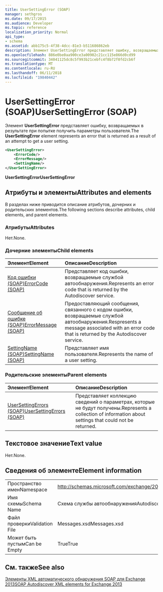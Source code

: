 ```yaml
---
title: UserSettingError (SOAP)
manager: sethgros
ms.date: 09/17/2015
ms.audience: Developer
ms.topic: reference
localization_priority: Normal
api_type:
- schema
ms.assetid: abb175c5-4f38-4dcc-81e3-b511686862eb
description: Элемент UserSettingError представляет ошибку, возвращаемых в результате при попытке получить параметры пользователя.
ms.openlocfilehash: 886e0be0aa900ce3a00902c21cc115e866d0cd99
ms.sourcegitcommit: 34041125dc8c5f993b21cebfc4f8b72f0fd2cb6f
ms.translationtype: MT
ms.contentlocale: ru-RU
ms.lasthandoff: 06/11/2018
ms.locfileid: "19840442"
---
```

# <a name="usersettingerror-soap"></a><span data-ttu-id="0a358-103">UserSettingError (SOAP)</span><span class="sxs-lookup"><span data-stu-id="0a358-103">UserSettingError (SOAP)</span></span>

<span data-ttu-id="0a358-104">Элемент **UserSettingError** представляет ошибку, возвращаемых в результате при попытке получить параметры пользователя.</span><span class="sxs-lookup"><span data-stu-id="0a358-104">The **UserSettingError** element represents an error that is returned as a result of an attempt to get a user setting.</span></span> 
  
```XML
<UserSettingError>
    <ErrorCode/>
    <ErrorMessage/>
    <SettingName/>
</UserSettingError>
```

 <span data-ttu-id="0a358-105">**UserSettingError**</span><span class="sxs-lookup"><span data-stu-id="0a358-105">**UserSettingError**</span></span>
## <a name="attributes-and-elements"></a><span data-ttu-id="0a358-106">Атрибуты и элементы</span><span class="sxs-lookup"><span data-stu-id="0a358-106">Attributes and elements</span></span>

<span data-ttu-id="0a358-107">В разделах ниже приводится описание атрибутов, дочерних и родительских элементов.</span><span class="sxs-lookup"><span data-stu-id="0a358-107">The following sections describe attributes, child elements, and parent elements.</span></span>
  
### <a name="attributes"></a><span data-ttu-id="0a358-108">Атрибуты</span><span class="sxs-lookup"><span data-stu-id="0a358-108">Attributes</span></span>

<span data-ttu-id="0a358-109">Нет.</span><span class="sxs-lookup"><span data-stu-id="0a358-109">None.</span></span>
  
### <a name="child-elements"></a><span data-ttu-id="0a358-110">Дочерние элементы</span><span class="sxs-lookup"><span data-stu-id="0a358-110">Child elements</span></span>

|<span data-ttu-id="0a358-111">**Элемент**</span><span class="sxs-lookup"><span data-stu-id="0a358-111">**Element**</span></span>|<span data-ttu-id="0a358-112">**Описание**</span><span class="sxs-lookup"><span data-stu-id="0a358-112">**Description**</span></span>|
|:-----|:-----|
|[<span data-ttu-id="0a358-113">Код ошибки (SOAP)</span><span class="sxs-lookup"><span data-stu-id="0a358-113">ErrorCode (SOAP)</span></span>](errorcode-soap.md) <br/> |<span data-ttu-id="0a358-114">Представляет код ошибки, возвращаемые службой автообнаружения.</span><span class="sxs-lookup"><span data-stu-id="0a358-114">Represents an error code that is returned by the Autodiscover service.</span></span>  <br/> |
|[<span data-ttu-id="0a358-115">Сообщение об ошибке (SOAP)</span><span class="sxs-lookup"><span data-stu-id="0a358-115">ErrorMessage (SOAP)</span></span>](errormessage-soap.md) <br/> |<span data-ttu-id="0a358-116">Предоставляющий сообщения, связанного с кодом ошибки, возвращаемые службой автообнаружения.</span><span class="sxs-lookup"><span data-stu-id="0a358-116">Respresents a message associated with an error code that is returned by the Autodiscover service.</span></span>  <br/> |
|[<span data-ttu-id="0a358-117">SettingName (SOAP)</span><span class="sxs-lookup"><span data-stu-id="0a358-117">SettingName (SOAP)</span></span>](settingname-soap.md) <br/> |<span data-ttu-id="0a358-118">Представляет имя пользователя.</span><span class="sxs-lookup"><span data-stu-id="0a358-118">Represents the name of a user setting.</span></span>  <br/> |
   
### <a name="parent-elements"></a><span data-ttu-id="0a358-119">Родительские элементы</span><span class="sxs-lookup"><span data-stu-id="0a358-119">Parent elements</span></span>

|<span data-ttu-id="0a358-120">**Элемент**</span><span class="sxs-lookup"><span data-stu-id="0a358-120">**Element**</span></span>|<span data-ttu-id="0a358-121">**Описание**</span><span class="sxs-lookup"><span data-stu-id="0a358-121">**Description**</span></span>|
|:-----|:-----|
|[<span data-ttu-id="0a358-122">UserSettingErrors (SOAP)</span><span class="sxs-lookup"><span data-stu-id="0a358-122">UserSettingErrors (SOAP)</span></span>](usersettingerrors-soap.md) <br/> |<span data-ttu-id="0a358-123">Представляет коллекцию сведений о параметрах, которые не будут получены.</span><span class="sxs-lookup"><span data-stu-id="0a358-123">Represents a collection of information about settings that could not be returned.</span></span>  <br/> |
   
## <a name="text-value"></a><span data-ttu-id="0a358-124">Текстовое значение</span><span class="sxs-lookup"><span data-stu-id="0a358-124">Text value</span></span>

<span data-ttu-id="0a358-125">Нет.</span><span class="sxs-lookup"><span data-stu-id="0a358-125">None.</span></span>
  
## <a name="element-information"></a><span data-ttu-id="0a358-126">Сведения об элементе</span><span class="sxs-lookup"><span data-stu-id="0a358-126">Element information</span></span>

|||
|:-----|:-----|
|<span data-ttu-id="0a358-127">Пространство имен</span><span class="sxs-lookup"><span data-stu-id="0a358-127">Namespace</span></span>  <br/> |http://schemas.microsoft.com/exchange/2010/Autodiscover  <br/> |
|<span data-ttu-id="0a358-128">Имя схемы</span><span class="sxs-lookup"><span data-stu-id="0a358-128">Schema Name</span></span>  <br/> |<span data-ttu-id="0a358-129">Схема службы автообнаружения</span><span class="sxs-lookup"><span data-stu-id="0a358-129">Autodiscover schema</span></span>  <br/> |
|<span data-ttu-id="0a358-130">Файл проверки</span><span class="sxs-lookup"><span data-stu-id="0a358-130">Validation File</span></span>  <br/> |<span data-ttu-id="0a358-131">Messages.xsd</span><span class="sxs-lookup"><span data-stu-id="0a358-131">Messages.xsd</span></span>  <br/> |
|<span data-ttu-id="0a358-132">Может быть пустым</span><span class="sxs-lookup"><span data-stu-id="0a358-132">Can be Empty</span></span>  <br/> |<span data-ttu-id="0a358-133">True</span><span class="sxs-lookup"><span data-stu-id="0a358-133">True</span></span>  <br/> |
   
## <a name="see-also"></a><span data-ttu-id="0a358-134">См. также</span><span class="sxs-lookup"><span data-stu-id="0a358-134">See also</span></span>



[<span data-ttu-id="0a358-135">Элементы XML автоматического обнаружения SOAP для Exchange 2013</span><span class="sxs-lookup"><span data-stu-id="0a358-135">SOAP Autodiscover XML elements for Exchange 2013</span></span>](soap-autodiscover-xml-elements-for-exchange-2013.md)

